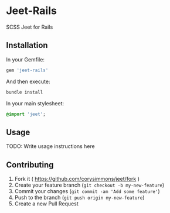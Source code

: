 # Jeet-Rails
SCSS Jeet for Rails

## Installation

In your Gemfile:

```ruby
gem 'jeet-rails'
```

And then execute:

```bash
bundle install
```

In your main stylesheet:

```sass
@import 'jeet';
```

## Usage

TODO: Write usage instructions here

## Contributing

1. Fork it ( https://github.com/corysimmons/jeet/fork )
2. Create your feature branch (`git checkout -b my-new-feature`)
3. Commit your changes (`git commit -am 'Add some feature'`)
4. Push to the branch (`git push origin my-new-feature`)
5. Create a new Pull Request
